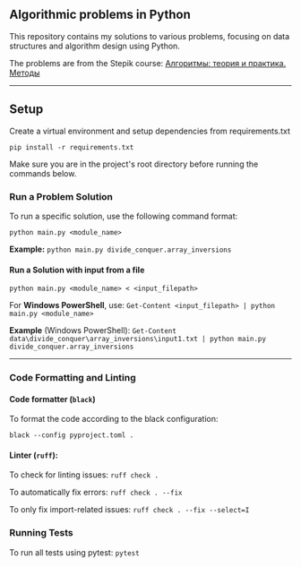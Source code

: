 ## Algorithmic problems in Python

This repository contains my solutions to various problems, 
focusing on data structures and algorithm design using Python.

The problems are from the Stepik course:
[Алгоритмы: теория и практика. Методы](https://stepik.org/course/217)

---

## Setup

Create a virtual environment and setup dependencies from requirements.txt

`pip install -r requirements.txt`

Make sure you are in the project's root directory before running the commands below.

### Run a Problem Solution

To run a specific solution, use the following command format:

`python main.py <module_name>`

**Example:**
`python main.py divide_conquer.array_inversions`

#### Run a Solution with input from a file

`python main.py <module_name> < <input_filepath>`

For **Windows PowerShell**, use:
`Get-Content <input_filepath> | python main.py <module_name>`

**Example** (Windows PowerShell):
`Get-Content data\divide_conquer\array_inversions\input1.txt | python main.py divide_conquer.array_inversions`

---

### Code Formatting and Linting

#### Code formatter (`black`)

To format the code according to the black configuration:

`black --config pyproject.toml .`

#### Linter (`ruff`):
To check for linting issues:
`ruff check .` 

To automatically fix errors:
`ruff check . --fix`

To only fix import-related issues:
`ruff check . --fix --select=I`

### Running Tests
To run all tests using pytest:
`pytest`
